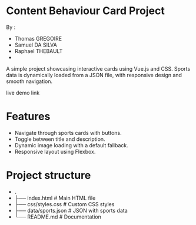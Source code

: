 # Content Behaviour Card Project
By : 
 - Thomas GREGOIRE
 - Samuel DA SILVA
 - Raphael THEBAULT
 - 
A simple project showcasing interactive cards using Vue.js and CSS. Sports data is dynamically loaded from a JSON file, with responsive design and smooth navigation.

live demo link

# Features
 - Navigate through sports cards with buttons.
 - Toggle between title and description.
 - Dynamic image loading with a default fallback.
 - Responsive layout using Flexbox.


# Project structure
 - .
 - ├── index.html         # Main HTML file
 - ├── css/styles.css     # Custom CSS styles
 - ├── data/sports.json   # JSON with sports data
 - └── README.md          # Documentation
